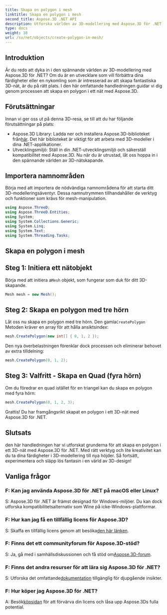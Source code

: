 ```yaml
---
title: Skapa en polygon i mesh
linktitle: Skapa en polygon i mesh
second_title: Aspose.3D .NET API
description: Utforska världen av 3D-modellering med Aspose.3D för .NET. Skapa fantastiska polygoner i maskor utan ansträngning. Ladda ner nu för en uppslukande utvecklingsupplevelse!
type: docs
weight: 18
url: /sv/net/objects/create-polygon-in-mesh/
---
```

## Introduktion
Är du redo att dyka in i den spännande världen av 3D-modellering med Aspose.3D för .NET? Om du är en utvecklare som vill förbättra dina färdigheter eller en nykomling som är intresserad av att skapa fantastiska 3D-nät, är du på rätt plats. I den här omfattande handledningen guidar vi dig genom processen att skapa en polygon i ett nät med Aspose.3D.
## Förutsättningar
Innan vi ger oss ut på denna 3D-resa, se till att du har följande förutsättningar på plats:
-  Aspose.3D Library: Ladda ner och installera Aspose.3D-biblioteket från[här](https://releases.aspose.com/3d/net/). Det här biblioteket är viktigt för att arbeta med 3D-modeller i dina .NET-applikationer.
- Utvecklingsmiljö: Ställ in din .NET-utvecklingsmiljö och säkerställ kompatibilitet med Aspose.3D.
Nu när du är utrustad, låt oss hoppa in i den spännande världen av 3D-nätskapande.
## Importera namnområden
Börja med att importera de nödvändiga namnområdena för att starta ditt 3D-modelleringsäventyr. Dessa namnutrymmen tillhandahåller de verktyg och funktioner som krävs för mesh-manipulation.
```csharp
using Aspose.ThreeD;
using Aspose.ThreeD.Entities;
using System;
using System.Collections.Generic;
using System.Linq;
using System.Text;
using System.Threading.Tasks;
```
## Skapa en polygon i mesh
## Steg 1: Initiera ett nätobjekt
 Börja med att initiera a`Mesh` objekt, som fungerar som duk för ditt 3D-skapande.
```csharp
Mesh mesh = new Mesh();
```
## Steg 2: Skapa en polygon med tre hörn
 Låt oss nu skapa en polygon med tre hörn. Den gamla`CreatePolygon` Metoden kräver en array för att hålla ansiktsindex:
```csharp
mesh.CreatePolygon(new int[] { 0, 1, 2 });
```
Den nya överbelastningen förenklar dock processen och eliminerar behovet av extra tilldelning:
```csharp
mesh.CreatePolygon(0, 1, 2);
```
## Steg 3: Valfritt - Skapa en Quad (fyra hörn)
Om du föredrar en quad istället för en triangel kan du skapa en polygon med fyra hörn:
```csharp
mesh.CreatePolygon(0, 1, 2, 3);
```
Grattis! Du har framgångsrikt skapat en polygon i ett 3D-nät med Aspose.3D för .NET.
## Slutsats
den här handledningen har vi utforskat grunderna för att skapa en polygon i ett 3D-nät med Aspose.3D för .NET. Med rätt verktyg och lite kreativitet kan du ta dina färdigheter i 3D-modellering till nya höjder. Så fortsätt, experimentera och släpp lös fantasin i en värld av 3D-design!
## Vanliga frågor
### F: Kan jag använda Aspose.3D för .NET på macOS eller Linux?
S: Aspose.3D för .NET är främst designad för Windows-miljöer. Du kan dock utforska kompatibilitetsalternativ som Wine på icke-Windows-plattformar.
### F: Hur kan jag få en tillfällig licens för Aspose.3D?
 S: Skaffa en tillfällig licens genom att besöka[den här länken](https://purchase.aspose.com/temporary-license/).
### F: Finns det ett communityforum för Aspose.3D-stöd?
 S: Ja, gå med i samhällsdiskussionen och få stöd om[Aspose.3D-forum](https://forum.aspose.com/c/3d/18).
### F: Finns det andra resurser för att lära sig Aspose.3D för .NET?
 S: Utforska det omfattande[dokumentation](https://reference.aspose.com/3d/net/) tillgänglig för djupgående insikter.
### F: Hur köper jag Aspose.3D för .NET?
 A: Besök[köpsidan](https://purchase.aspose.com/buy) för att förvärva din licens och låsa upp Aspose.3Ds fulla potential.